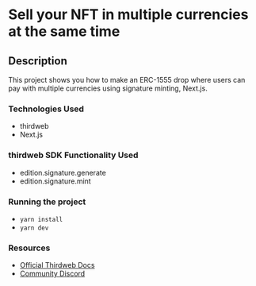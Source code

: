 # Sell your NFT in multiple currencies at the same time

## Description

This project shows you how to make an ERC-1555 drop where users can pay with multiple currencies using signature minting, Next.js.

### Technologies Used

- thirdweb
- Next.js

### thirdweb SDK Functionality Used

- edition.signature.generate
- edition.signature.mint

### Running the project

- `yarn install`
- `yarn dev`

### Resources

- [Official Thirdweb Docs](https://docs.thirdeb.com)
- [Community Discord](https://discord.gg/thirdweb)
